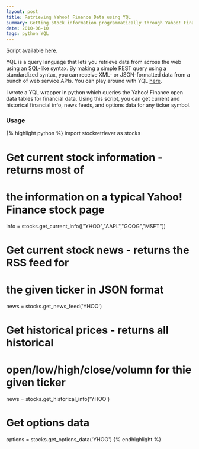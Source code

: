 ```yaml
---
layout: post
title: Retrieving Yahoo! Finance Data using YQL 
summary: Getting stock information programmatically through Yahoo! Finance
date: 2010-06-10
tags: python YQL
---
```


Script available [here](http://github.com/gurch101/StockScraper).

YQL is a query language that lets you retrieve data from across the web using an SQL-like syntax. By making a simple REST query using a standardized syntax, you can receive XML- or JSON-formatted data from a bunch of web service APIs. You can play around with YQL [here](http://developer.yahoo.com/yql/console/).

I wrote a YQL wrapper in python which queries the Yahoo! Finance open data tables for financial data. Using this script, you can get current and historical financial info, news feeds, and options data for any ticker symbol.

### Usage

{% highlight python %}
import stockretriever as stocks

# Get current stock information - returns most of 
# the information on a typical Yahoo! Finance stock page
info = stocks.get_current_info(["YHOO","AAPL","GOOG","MSFT"])

# Get current stock news - returns the RSS feed for
# the given ticker in JSON format
news = stocks.get_news_feed('YHOO')

# Get historical prices - returns all historical
# open/low/high/close/volumn for thie given ticker
news = stocks.get_historical_info('YHOO')

# Get options data
options = stocks.get_options_data('YHOO')
{% endhighlight %}
